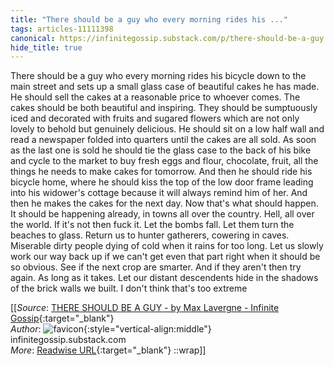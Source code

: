```yaml
---
title: "There should be a guy who every morning rides his ..."
tags: articles-11111398
canonical: https://infinitegossip.substack.com/p/there-should-be-a-guy
hide_title: true
---
```


There should be a guy who every morning rides his bicycle down to the main street and sets up a small glass case of beautiful cakes he has made. He should sell the cakes at a reasonable price to whoever comes. The cakes should be both beautiful and inspiring. They should be sumptuously iced and decorated with fruits and sugared flowers which are not only lovely to behold but genuinely delicious. He should sit on a low half wall and read a newspaper folded into quarters until the cakes are all sold. As soon as the last one is sold he should tie the glass case to the back of his bike and cycle to the market to buy fresh eggs and flour, chocolate, fruit, all the things he needs to make cakes for tomorrow. And then he should ride his bicycle home, where he should kiss the top of the low door frame leading into his widower's cottage because it will always remind him of her. And then he makes the cakes for the next day. Now that's what should happen. It should be happening already, in towns all over the country. Hell, all over the world. If it's not then fuck it. Let the bombs fall. Let them turn the beaches to glass. Return us to hunter gatherers, cowering in caves. Miserable dirty people dying of cold when it rains for too long. Let us slowly work our way back up if we can't get even that part right when it should be so obvious. See if the next crop are smarter. And if they aren't then try again. As long as it takes. Let our distant descendents hide in the shadows of the brick walls we built. I don't think that's too extreme


[[_Source_: [THERE SHOULD BE A GUY - by Max Lavergne - Infinite Gossip](https://infinitegossip.substack.com/p/there-should-be-a-guy){:target="_blank"}<br>
_Author_: ![favicon](https://s2.googleusercontent.com/s2/favicons?domain=infinitegossip.substack.com){:style="vertical-align:middle"} infinitegossip.substack.com<br>
_More_: [Readwise URL](https://readwise.io/open/230958225){:target="_blank"}
::wrap]]